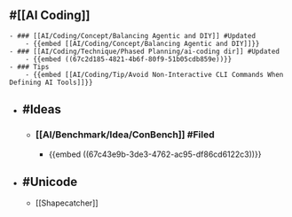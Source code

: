 ## #[[AI Coding]]
	- ### [[AI/Coding/Concept/Balancing Agentic and DIY]] #Updated
		- {{embed [[AI/Coding/Concept/Balancing Agentic and DIY]]}}
	- ### [[AI/Coding/Technique/Phased Planning/ai-coding dir]] #Updated
		- {{embed ((67c2d185-4821-4b6f-80f9-51b05cdb859e))}}
	- ### Tips
		- {{embed [[AI/Coding/Tip/Avoid Non-Interactive CLI Commands When Defining AI Tools]]}}
- ## #Ideas
	- ### [[AI/Benchmark/Idea/ConBench]] #Filed
		- {{embed ((67c43e9b-3de3-4762-ac95-df86cd6122c3))}}
- ## #Unicode
	- [[Shapecatcher]]